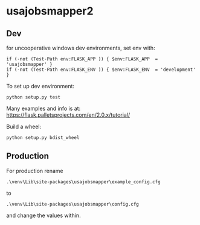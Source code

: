 # usajobsmapper2

## Dev
for uncooperative windows dev environments, set env with:

```
if (-not (Test-Path env:FLASK_APP )) { $env:FLASK_APP  = 'usajobsmapper' }
if (-not (Test-Path env:FLASK_ENV )) { $env:FLASK_ENV  = 'development' }
```

To set up dev environment:

```
python setup.py test
```

Many examples and info is at: https://flask.palletsprojects.com/en/2.0.x/tutorial/

Build a wheel:

```
python setup.py bdist_wheel
```



## Production

For production rename

```
.\venv\Lib\site-packages\usajobsmapper\example_config.cfg
```
to
```
.\venv\Lib\site-packages\usajobsmapper\config.cfg
```
and change the values within.
